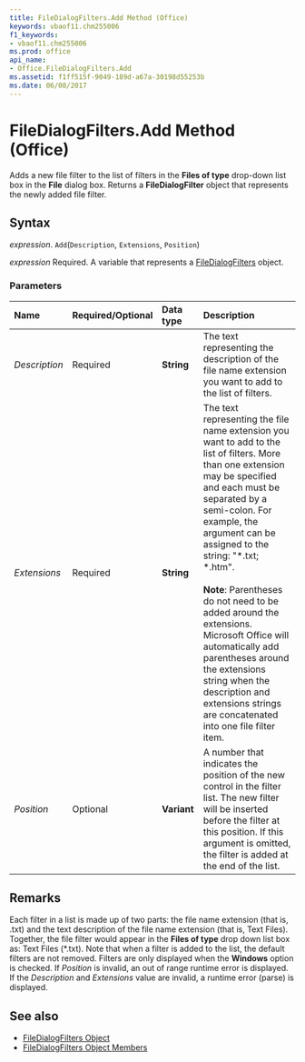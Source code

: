 ```yaml
---
title: FileDialogFilters.Add Method (Office)
keywords: vbaof11.chm255006
f1_keywords:
- vbaof11.chm255006
ms.prod: office
api_name:
- Office.FileDialogFilters.Add
ms.assetid: f1ff515f-9049-189d-a67a-30198d55253b
ms.date: 06/08/2017
---
```



# FileDialogFilters.Add Method (Office)

Adds a new file filter to the list of filters in the **Files of type** drop-down list box in the **File** dialog box. Returns a **FileDialogFilter** object that represents the newly added file filter.


## Syntax

_expression_. `Add`(`Description`, `Extensions`, `Position`)

_expression_ Required. A variable that represents a [FileDialogFilters](./Office.FileDialogFilters.md) object.


### Parameters

|Name|Required/Optional|Data type|Description|
|:-----|:-----|:-----|:-----|
| _Description_|Required|**String**|The text representing the description of the file name extension you want to add to the list of filters.|
| _Extensions_|Required|**String**|The text representing the file name extension you want to add to the list of filters. More than one extension may be specified and each must be separated by a semi-colon. For example, the argument can be assigned to the string: "*.txt; *.htm".<br/><br/> **Note**: Parentheses do not need to be added around the extensions. Microsoft Office will automatically add parentheses around the extensions string when the description and extensions strings are concatenated into one file filter item.|
| _Position_|Optional|**Variant**|A number that indicates the position of the new control in the filter list. The new filter will be inserted before the filter at this position. If this argument is omitted, the filter is added at the end of the list.|

## Remarks

Each filter in a list is made up of two parts: the file name extension (that is, .txt) and the text description of the file name extension (that is, Text Files). Together, the file filter would appear in the  **Files of type** drop down list box as: Text Files (*.txt). Note that when a filter is added to the list, the default filters are not removed. Filters are only displayed when the **Windows** option is checked. If _Position_ is invalid, an out of range runtime error is displayed. If the _Description_ and _Extensions_ value are invalid, a runtime error (parse) is displayed.


## See also

- [FileDialogFilters Object](Office.FileDialogFilters.md)
- [FileDialogFilters Object Members](./overview/Library-Reference/filedialogfilters-members-office.md)

